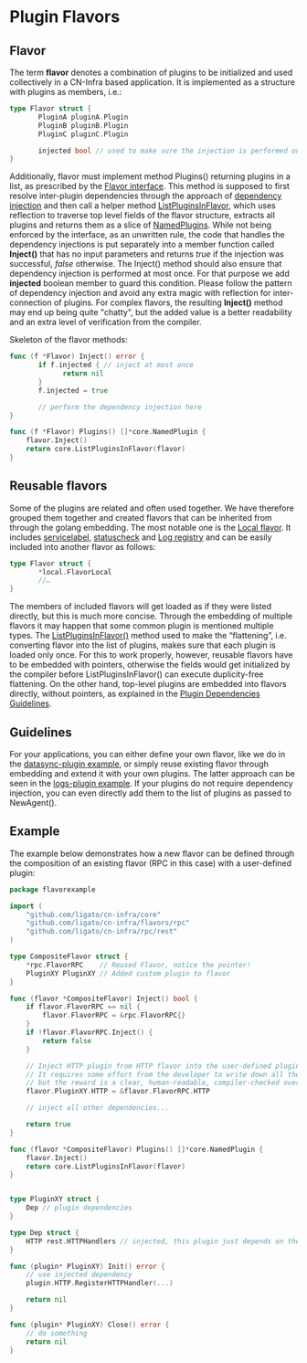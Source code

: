 # Plugin Flavors

## Flavor

The term **flavor** denotes a combination of plugins to be initialized
and used collectively in a CN-Infra based application.
It is implemented as a structure with plugins as members, i.e.:

```go
type Flavor struct {
       PluginA pluginA.Plugin
       PluginB pluginB.Plugin
       PluginC pluginC.Plugin

       injected bool // used to make sure the injection is performed only once (injection is explained below)
}
```

Additionally, flavor must implement method Plugins() returning plugins
in a list, as prescribed by the [Flavor interface](../../core/list_flavor_plugin.go).
This method is supposed to first resolve inter-plugin dependencies
through the approach of [dependency injection][1] and then call a helper
method [ListPluginsInFlavor](../../core/list_flavor_plugin.go), which
uses reflection to traverse top level fields of the flavor structure,
extracts all plugins and returns them as a slice of
[NamedPlugins](../../core/name.go).
While not being enforced by the interface, as an unwritten rule,
the code that handles the dependency injections is put separately into
a member function called **Inject()** that has no input parameters and
returns *true* if the injection was successful, *false* otherwise.
The Inject() method should also ensure that dependency injection
is performed at most once. For that purpose we add **injected** boolean
member to guard this condition.
Please follow the pattern of dependency injection and avoid any extra
magic with reflection for inter-connection of plugins.
For complex flavors, the resulting **Inject()** method may end up being
quite "chatty", but the added value is a better readability and an extra
level of verification from the compiler.

Skeleton of the flavor methods:

```go
func (f *Flavor) Inject() error {
       if f.injected { // inject at most once
             return nil
       }
       f.injected = true

       // perform the dependency injection here
}

func (f *Flavor) Plugins() []*core.NamedPlugin {
	flavor.Inject()
	return core.ListPluginsInFlavor(flavor)
}
```

## Reusable flavors

Some of the plugins are related and often used together. We have
therefore grouped them together and created flavors that can be inherited
from through the golang embedding. The most notable one is
the [Local flavor](../../flavors/local/local_flavor.go).
It includes [servicelabel](../../servicelabel/plugin_api_servicelabel.go),
[statuscheck](../../health/statuscheck/plugin_api_statuscheck.go) and
[Log registry](../../logging/log_api.go) and can be easily included into
another flavor as follows:

```go
type Flavor struct {
       *local.FlavorLocal
       //…
}
```

The members of included flavors will get loaded as if they were listed
directly, but this is much more concise.
Through the embedding of multiple flavors it may happen that some common
plugin is mentioned multiple types.
The [ListPluginsInFlavor()](../../core/list_flavor_plugin.go) method
used to make the “flattening”, i.e. converting flavor into the list
of plugins, makes sure that each plugin is loaded only once.
For this to work properly, however, reusable flavors have to be embedded
with pointers, otherwise the fields would get initialized by the compiler
before ListPluginsInFlavor() can execute duplicity-free flattening.
On the other hand, top-level plugins are embedded into flavors directly,
without pointers, as explained in
the [Plugin Dependencies Guidelines](PLUGIN_DEPENDENCIES.md).

## Guidelines

For your applications, you can either define your own flavor, like we do
in the [datasync-plugin example](../../examples/datasync-plugin/main.go),
or simply reuse existing flavor through embedding and extend it with your
own plugins. The latter approach can be seen in
the [logs-plugin example](../../examples/logs-plugin).
If your plugins do not require dependency injection, you can even
directly add them to the list of plugins as passed to NewAgent().


## Example

The example below demonstrates how a new flavor can be defined through
the composition of an existing flavor (RPC in this case) with
a user-defined plugin:

```go
package flavorexample

import (
	"github.com/ligato/cn-infra/core"
	"github.com/ligato/cn-infra/flavors/rpc"
	"github.com/ligato/cn-infra/rpc/rest"
)

type CompositeFlavor struct {
	*rpc.FlavorRPC    // Reused Flavor, notice the pointer!
	PluginXY PluginXY // Added custom plugin to flavor
}

func (flavor *CompositeFlavor) Inject() bool {
	if flavor.FlavorRPC == nil {
	    flavor.FlavorRPC = &rpc.FlavorRPC{}
	}
	if !flavor.FlavorRPC.Inject() {
	    return false
	}

	// Inject HTTP plugin from HTTP flavor into the user-defined plugin.
	// It requires some effort from the developer to write down all the injections one-by-one,
	// but the reward is a clear, human-readable, compiler-checked overview of all dependencies between the plugins from the flavor.
	flavor.PluginXY.HTTP = &flavor.FlavorRPC.HTTP

	// inject all other dependencies...

	return true
}

func (flavor *CompositeFlavor) Plugins() []*core.NamedPlugin {
	flavor.Inject()
	return core.ListPluginsInFlavor(flavor)
}


type PluginXY struct {
	Dep // plugin dependencies
}

type Dep struct {
	HTTP rest.HTTPHandlers // injected, this plugin just depends on the API interface
}

func (plugin* PluginXY) Init() error {
	// use injected dependency
	plugin.HTTP.RegisterHTTPHandler(...)

	return nil
}

func (plugin* PluginXY) Close() error {
	// do something
	return nil
}
```

[1]: https://en.wikipedia.org/wiki/Dependency_injection
